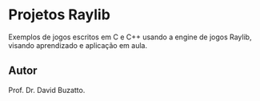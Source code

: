 # Projetos Raylib

Exemplos de jogos escritos em C e C++ usando a engine de jogos Raylib, visando aprendizado e aplicação em aula.

## Autor

Prof. Dr. David Buzatto.

